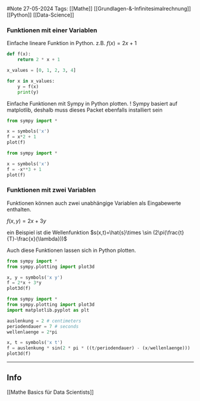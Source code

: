 #Note
27-05-2024
Tags: [[Mathe]] [[Grundlagen-&-Infinitesimalrechnung]] [[Python]] [[Data-Science]]

### Funktionen mit einer Variablen
Einfache lineare Funktion in Python.
z.B. $f(x)=2x\ +\ 1$


```python
def f(x):
    return 2 * x + 1

x_values = [0, 1, 2, 3, 4]

for x in x_values:
    y = f(x)
    print(y)
```

Einfache Funktionen mit  Sympy in Python plotten. 
! Sympy basiert auf matplotlib, deshalb muss dieses Packet ebenfalls installiert sein


```python
from sympy import *

x = symbols('x')
f = x*2 + 1
plot(f)
```


```python
from sympy import *

x = symbols('x')
f = -x**3 + 1
plot(f)
```

### Funktionen mit zwei Variablen

Funktionen können auch zwei unabhängige Variablen als Eingabewerte enthalten. 

$f(x, y)= 2x\ +\ 3y$

ein Beispiel ist die Wellenfunktion    $s(x,t)=\hat{s}\times \sin (2\pi(\frac{t}{T}-\frac{x}{\lambda}))$  

Auch diese Funktionen lassen sich in Python plotten.


```python
from sympy import *
from sympy.plotting import plot3d

x, y = symbols('x y')
f = 2*x + 3*y
plot3d(f)
```


```python
from sympy import *
from sympy.plotting import plot3d
import matplotlib.pyplot as plt

auslenkung = 2 # centimeters
periodendauer = 7 # seconds
wellenlaenge = 2*pi

x, t = symbols('x t')
f = auslenkung * sin(2 * pi * ((t/periodendauer) - (x/wellenlaenge)))
plot3d(f)
```





---
## Info

[[Mathe Basics für Data Scientists]]